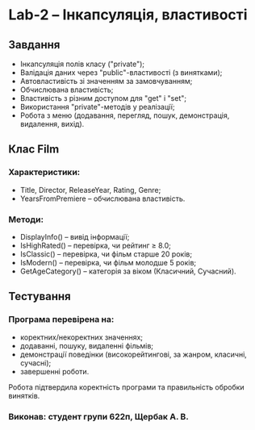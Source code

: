 # Lab-2 – Інкапсуляція, властивості
## Завдання
- Інкапсуляція полів класу ("private");
- Валідація даних через "public"-властивості (з винятками);
- Автовластивість зі значенням за замовчуванням;
- Обчислювана властивість;
- Властивість з різним доступом для "get" і "set";
- Використання "private"-методів у реалізації;
- Робота з меню (додавання, перегляд, пошук, демонстрація, видалення, вихід).

## Клас Film
### Характеристики:
- Title, Director, ReleaseYear, Rating, Genre;
- YearsFromPremiere – обчислювана властивість.
### Методи:
- DisplayInfo() – вивід інформації;
- IsHighRated() – перевірка, чи рейтинг ≥ 8.0;
- IsClassic() – перевірка, чи фільм старше 20 років;
- IsModern() – перевірка, чи фільм молодше 5 років;
- GetAgeCategory() – категорія за віком (Класичний, Сучасний).

## Тестування
### Програма перевірена на:
- коректних/некоректних значеннях;
- додаванні, пошуку, видаленні фільмів;
- демонстрації поведінки (високорейтингові, за жанром, класичні, сучасні);
- завершенні роботи.

Робота підтвердила коректність програми та правильність обробки винятків.
### Виконав: студент групи 622п, Щербак А. В.
